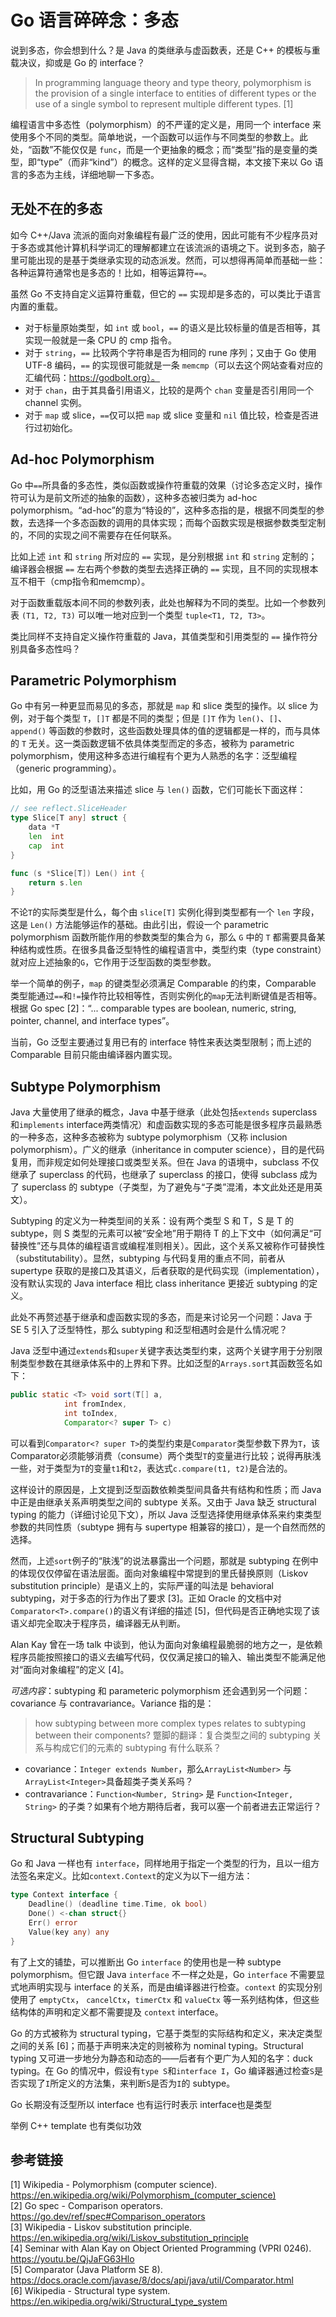 # Go 语言碎碎念：多态

说到多态，你会想到什么？是 Java 的类继承与虚函数表，还是 C++ 的模板与重载决议，抑或是 Go 的 interface？

> In programming language theory and type theory, polymorphism is the provision of a single interface to entities of different types or the use of a single symbol to represent multiple different types. [1]

编程语言中多态性（polymorphism）的不严谨的定义是，用同一个 interface 来使用多个不同的类型。简单地说，一个函数可以运作与不同类型的参数上。此处，“函数”不能仅仅是 `func`，而是一个更抽象的概念；而“类型”指的是变量的类型，即“type”（而非“kind”）的概念。这样的定义显得含糊，本文接下来以 Go 语言的多态为主线，详细地聊一下多态。

## 无处不在的多态
如今 C++/Java 流派的面向对象编程有最广泛的使用，因此可能有不少程序员对于多态或其他计算机科学词汇的理解都建立在该流派的语境之下。说到多态，脑子里可能出现的是基于类继承实现的动态派发。然而，可以想得再简单而基础一些：各种运算符通常也是多态的！比如，相等运算符`==`。

虽然 Go 不支持自定义运算符重载，但它的 `==` 实现却是多态的，可以类比于语言内置的重载。  
- 对于标量原始类型，如 `int` 或 `bool`，`==` 的语义是比较标量的值是否相等，其实现一般就是一条 CPU 的 cmp 指令。  
- 对于 `string`，`==` 比较两个字符串是否为相同的 rune 序列；又由于 Go 使用 UTF-8 编码，`==` 的实现很可能就是一条 `memcmp`（可以去这个网站查看对应的汇编代码：https://godbolt.org）。  
- 对于 `chan`，由于其具备引用语义，比较的是两个 `chan` 变量是否引用同一个 channel 实例。  
- 对于 `map` 或 slice，`==`仅可以把 `map` 或 slice 变量和 `nil` 值比较，检查是否进行过初始化。  


## Ad-hoc Polymorphism
Go 中`==`所具备的多态性，类似函数或操作符重载的效果（讨论多态定义时，操作符可认为是前文所述的抽象的函数），这种多态被归类为 ad-hoc polymorphism。“ad-hoc”的意为“特设的”，这种多态指的是，根据不同类型的参数，去选择一个多态函数的调用的具体实现；而每个函数实现是根据参数类型定制的，不同的实现之间不需要存在任何联系。

比如上述 `int` 和 `string` 所对应的 `==` 实现，是分别根据 `int` 和 `string` 定制的；编译器会根据 `==` 左右两个参数的类型去选择正确的 `==` 实现，且不同的实现根本互不相干（cmp指令和memcmp）。

对于函数重载版本间不同的参数列表，此处也解释为不同的类型。比如一个参数列表 `(T1, T2, T3)` 可以唯一地对应到一个类型 `tuple<T1, T2, T3>`。

类比同样不支持自定义操作符重载的 Java，其值类型和引用类型的 `==` 操作符分别具备多态性吗？

## Parametric Polymorphism
Go 中有另一种更显而易见的多态，那就是 `map` 和 slice 类型的操作。以 slice 为例，对于每个类型 `T`，`[]T` 都是不同的类型；但是 `[]T` 作为 `len()`、`[]`、`append()` 等函数的参数时，这些函数处理具体的值的逻辑都是一样的，而与具体的 `T` 无关。这一类函数逻辑不依具体类型而定的多态，被称为 parametric polymorphism，使用这种多态进行编程有个更为人熟悉的名字：泛型编程（generic programming）。

比如，用 Go 的泛型语法来描述 slice 与 `len()` 函数，它们可能长下面这样：
```go
// see reflect.SliceHeader
type Slice[T any] struct {
    data *T
	len  int
	cap  int
}

func (s *Slice[T]) Len() int {
    return s.len
}
```

不论`T`的实际类型是什么，每个由 `slice[T]` 实例化得到类型都有一个 `len` 字段，这是 `Len()` 方法能够运作的基础。由此引出，假设一个 parametric polymorphism 函数所能作用的参数类型的集合为 `G`，那么 `G` 中的 `T` 都需要具备某种结构或性质。在很多具备泛型特性的编程语言中，类型约束（type constraint）就对应上述抽象的`G`，它作用于泛型函数的类型参数。

举一个简单的例子，`map` 的键类型必须满足 Comparable 的约束，Comparable 类型能通过`==`和`!=`操作符比较相等性，否则实例化的`map`无法判断键值是否相等。根据 Go spec [2]：“... comparable types are boolean, numeric, string, pointer, channel, and interface types”。

当前，Go 泛型主要通过复用已有的 interface 特性来表达类型限制；而上述的 Comparable 目前只能由编译器内置实现。

## Subtype Polymorphism
Java 大量使用了继承的概念，Java 中基于继承（此处包括`extends` superclass 和`implements` interface两类情况）和虚函数实现的多态可能是很多程序员最熟悉的一种多态，这种多态被称为 subtype polymorphism（又称 inclusion polymorphism）。广义的继承（inheritance in computer science），目的是代码复用，而非规定如何处理接口或类型关系。但在 Java 的语境中，subclass 不仅继承了 superclass 的代码，也继承了 superclass 的接口，使得 subclass 成为了 superclass 的 subtype（子类型，为了避免与“子类”混淆，本文此处还是用英文）。

Subtyping 的定义为一种类型间的关系：设有两个类型 S 和 T，S 是 T 的 subtype，则 S 类型的元素可以被“安全地”用于期待 T 的上下文中（如何满足“可替换性”还与具体的编程语言或编程准则相关）。因此，这个关系又被称作可替换性（substitutability）。显然，subtyping 与代码复用的重点不同，前者从 supertype 获取的是接口及其语义，后者获取的是代码实现（implementation），没有默认实现的 Java interface 相比 class inheritance 更接近 subtyping 的定义。

此处不再赘述基于继承和虚函数实现的多态，而是来讨论另一个问题：Java 于 SE 5 引入了泛型特性，那么 subtyping 和泛型相遇时会是什么情况呢？

Java 泛型中通过`extends`和`super`关键字表达类型约束，这两个关键字用于分别限制类型参数在其继承体系中的上界和下界。比如泛型的`Arrays.sort`其函数签名如下：

```java
public static <T> void sort(T[] a,
            int fromIndex,
            int toIndex,
            Comparator<? super T> c)
```
可以看到`Comparator<? super T>`的类型约束是`Comparator`类型参数下界为`T`，该Comparator必须能够消费（consume）两个类型`T`的变量进行比较；说得再肤浅一些，对于类型为`T`的变量`t1`和`t2`，表达式`c.compare(t1, t2)`是合法的。

这样设计的原因是，上文提到泛型函数依赖类型间具备共有结构和性质；而 Java 中正是由继承关系声明类型之间的 subtype 关系。又由于 Java 缺乏 structural typing 的能力（详细讨论见下文），所以 Java 泛型选择使用继承体系来约束类型参数的共同性质（subtype 拥有与 supertype 相兼容的接口），是一个自然而然的选择。

然而，上述`sort`例子的“肤浅”的说法暴露出一个问题，那就是 subtyping 在例中的体现仅仅停留在语法层面。面向对象编程中常提到的里氏替换原则（Liskov substitution principle）是语义上的，实际严谨的叫法是 behavioral subtyping，对于多态的行为作出了要求 [3]。正如 Oracle 的文档中对`Comparator<T>.compare()`的语义有详细的描述 [5]，但代码是否正确地实现了该语义却完全取决于程序员，编译器无从判断。

Alan Kay 曾在一场 talk 中谈到，他认为面向对象编程最脆弱的地方之一，是依赖程序员能按照接口的语义去编写代码，仅仅满足接口的输入、输出类型不能满足他对“面向对象编程”的定义 [4]。

*可选内容*：subtyping 和 parameteric polymorphism 还会遇到另一个问题：covariance 与 contravariance。Variance 指的是：

> how subtyping between more complex types relates to subtyping between their components? 蹩脚的翻译：复合类型之间的 subtyping 关系与构成它们的元素的 subtyping 有什么联系？

- covariance：`Integer extends Number`，那么`ArrayList<Number>` 与 `ArrayList<Integer>`具备超类子类关系吗？
- contravariance：`Function<Number, String>` 是 `Function<Integer, String>` 的子类？如果有个地方期待后者，我可以塞一个前者进去正常运行？

## Structural Subtyping

Go 和 Java 一样也有 `interface`，同样地用于指定一个类型的行为，且以一组方法签名来定义。比如`context.Context`的定义为以下一组方法：

```go
type Context interface {
	Deadline() (deadline time.Time, ok bool)
	Done() <-chan struct{}
	Err() error
	Value(key any) any
}
```

有了上文的铺垫，可以推断出 Go `interface` 的使用也是一种 subtype polymorphism。但它跟 Java `interface` 不一样之处是，Go `interface` 不需要显式地声明实现与 interface 的关系，而是由编译器进行检查。`context` 的实现分别使用了 `emptyCtx`， `cancelCtx`，`timerCtx` 和 `valueCtx` 等一系列结构体，但这些结构体的声明和定义都不需要提及 `context` interface。

Go 的方式被称为 structural typing，它基于类型的实际结构和定义，来决定类型之间的关系 [6]；而基于声明来决定的则被称为 nominal typing。Structural typing 又可进一步地分为静态和动态的——后者有个更广为人知的名字：duck typing。在 Go 的情况中，假设有`type S`和`interface I`，Go 编译器通过检查`S`是否实现了`I`所定义的方法集，来判断`S`是否为`I`的 subtype。

Go 长期没有泛型所以 interface 也有运行时表示 interface也是类型

举例 C++ template 也有类似功效

## 参考链接

[1] Wikipedia - Polymorphism (computer science). https://en.wikipedia.org/wiki/Polymorphism_(computer_science) <br/>[2] Go spec - Comparison operators. https://go.dev/ref/spec#Comparison_operators <br/>[3] Wikipedia - Liskov substitution principle. https://en.wikipedia.org/wiki/Liskov_substitution_principle <br/>[4] Seminar with Alan Kay on Object Oriented Programming (VPRI 0246). https://youtu.be/QjJaFG63Hlo<br/>[5] Comparator (Java Platform SE 8). https://docs.oracle.com/javase/8/docs/api/java/util/Comparator.html<br/>[6] Wikipedia - Structural type system. https://en.wikipedia.org/wiki/Structural_type_system<br/>

